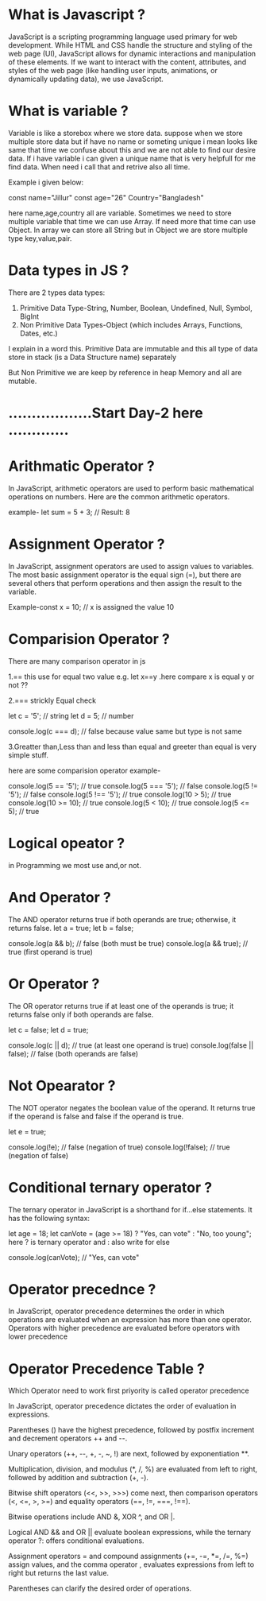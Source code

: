 # What is Javascript ?

JavaScript is a scripting programming language used primary for web development. While HTML and CSS handle the structure and styling of the web page (UI), JavaScript allows for dynamic interactions and manipulation of these elements. If we want to interact with the content, attributes, and styles of the web page (like handling user inputs, animations, or dynamically updating data), we use JavaScript.

# What is variable ?

Variable is like a storebox where we store data. suppose when we store multiple store data but if have no name or someting unique i mean looks like same that time we confuse about this and we are not able to find our desire data. If i have variable i can given a unique name that is very helpfull for me find data. When need i call that and retrive also all time.

Example i given below:


 const name="Jillur"
 const age="26"
 Country="Bangladesh"

 here name,age,country all are variable. Sometimes we need to store multiple variable that time we can use Array. If need more that time can use Object. In array we can store all String but in Object we are store multiple type key,value,pair.


 # Data types in JS ?

 There are 2 types data types:
 1. Primitive Data Type-String, Number, Boolean, Undefined, Null, Symbol, BigInt
 2. Non Primitive Data Types-Object (which includes Arrays, Functions, Dates, etc.)

 I explain in a word this. Primitive Data are immutable and this all type of data store in stack (is a Data Structure name) separately

 But Non Primitive we are keep by reference in heap Memory and all are mutable. 


# ..................Start Day-2 here .............

# Arithmatic Operator ?

In JavaScript, arithmetic operators are used to perform basic mathematical operations on numbers. Here are the common arithmetic operators.

example-
let sum = 5 + 3;  // Result: 8

# Assignment Operator ?

In JavaScript, assignment operators are used to assign values to variables. The most basic assignment operator is the equal sign (=), but there are several others that perform operations and then assign the result to the variable.

Example-const x = 10;  // x is assigned the value 10

# Comparision Operator ?

There are many comparison operator in js

1.== this use for equal two value
e.g.  let x==y .here compare x is equal y or not ??

2.=== strickly Equal check

let c = '5'; // string
let d = 5;   // number

console.log(c === d); // false because value same but type is not same

3.Greatter than,Less than and less than equal and greeter than equal is very simple stuff.

here are some comparision operator example-

console.log(5 == '5');      // true
console.log(5 === '5');     // false
console.log(5 != '5');      // false
console.log(5 !== '5');     // true
console.log(10 > 5);        // true
console.log(10 >= 10);      // true
console.log(5 < 10);        // true
console.log(5 <= 5);        // true

# Logical opeator ?

in Programming we most use and,or not.

# And Operator ?
The AND operator returns true if both operands are true; otherwise, it returns false.
let a = true;
let b = false;

console.log(a && b); // false (both must be true)
console.log(a && true); // true (first operand is true)

# Or Operator ?

The OR operator returns true if at least one of the operands is true; it returns false only if both operands are false.

let c = false;
let d = true;

console.log(c || d); // true (at least one operand is true)
console.log(false || false); // false (both operands are false)

# Not Opearator ?

The NOT operator negates the boolean value of the operand. It returns true if the operand is false and false if the operand is true.

let e = true;

console.log(!e); // false (negation of true)
console.log(!false); // true (negation of false)


# Conditional ternary operator ?

The ternary operator in JavaScript is a shorthand for if...else statements. It has the following syntax:

let age = 18;
let canVote = (age >= 18) ? "Yes, can vote" : "No, too young"; here ? is ternary operator and : also write for else

console.log(canVote); // "Yes, can vote"

# Operator precednce ?

In JavaScript, operator precedence determines the order in which operations are evaluated when an expression has more than one operator. Operators with higher precedence are evaluated before operators with lower precedence

# Operator Precedence Table ?


Which Operator need to work first priyority is called operator precedence

In JavaScript, operator precedence dictates the order of evaluation in expressions.

Parentheses () have the highest precedence, followed by postfix increment and decrement operators ++ and --.

Unary operators (++, --, +, -, ~, !) are next, followed by exponentiation **.

Multiplication, division, and modulus (*, /, %) are evaluated from left to right, followed by addition and subtraction (+, -).

Bitwise shift operators (<<, >>, >>>) come next, then comparison operators (<, <=, >, >=) and equality operators (==, !=, ===, !==).

Bitwise operations include AND &, XOR ^, and OR |.

Logical AND && and OR || evaluate boolean expressions, while the ternary operator ?: offers conditional evaluations.

Assignment operators = and compound assignments (+=, -=, *=, /=, %=) assign values, and the comma operator , evaluates expressions from left to right but returns the last value.

Parentheses can clarify the desired order of operations.